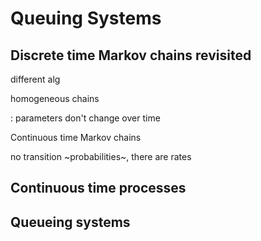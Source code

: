 # Queuing Systems

## Discrete time Markov chains revisited

different alg

homogeneous chains

:   parameters don't change over time

Continuous time Markov chains

no transition ~probabilities~, there are rates

## Continuous time processes

## Queueing systems
